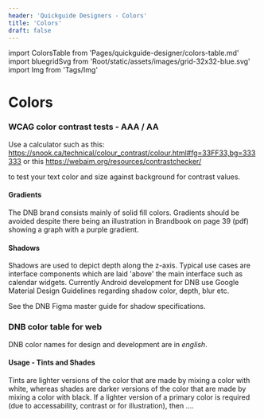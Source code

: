 ```yaml
---
header: 'Quickguide Designers - Colors'
title: 'Colors'
draft: false
---
```


import ColorsTable from 'Pages/quickguide-designer/colors-table.md'
import bluegridSvg from 'Root/static/assets/images/grid-32x32-blue.svg'
import Img from 'Tags/Img'

# Colors

<!--
   Color library files:

| File   | Contents | Location | Owner/Contact     |
| ------ | -------- | -------- | ----------------- |
| Figma  | Contents | Location | Anotherguy Inoslo |
| Sketch | Contents | Location | Anotherguy Inoslo |
| Framer | Contents | Location | Anotherguy Inoslo |
| Adobe  | Contents | Location | Anotherguy Inoslo |

Go to: https://github.com/andrewfiorillo/sketch-palettes
Get the plugin for Sketch. This is for sharing the master DNB color palette

-->

### WCAG color contrast tests - AAA / AA

Use a calculator such as this:
https://snook.ca/technical/colour_contrast/colour.html#fg=33FF33,bg=333333
or this
https://webaim.org/resources/contrastchecker/

to test your text color and size against background for contrast values.

<h4>
Gradients
</h4>

The DNB brand consists mainly of solid fill colors. Gradients should be avoided despite there being an illustration in Brandbook on page 39 (pdf) showing a graph with a purple gradient.

#### Shadows

Shadows are used to depict depth along the z-axis. Typical use cases are interface components which are laid 'above' the main interface such as calendar widgets.
Currently Android development for DNB use Google Material Design Guidelines regarding shadow color, depth, blur etc.

See the DNB Figma master guide for shadow specifications.

### DNB color table for **web**

DNB color names for design and development are in _english_.

#### Usage - Tints and Shades

Tints are lighter versions of the color that are made by mixing a color with white, whereas shades are darker versions of the color that are made by mixing a color with black.
If a lighter version of a primary color is required (due to accessability, contrast or for illustration), then ....

<ColorsTable />
